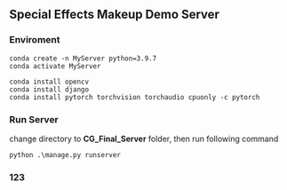 <h2>Special Effects Makeup Demo Server</h2>


<h3>Enviroment</h3>

``` shell
conda create -n MyServer python=3.9.7
conda activate MyServer

conda install opencv
conda install django
conda install pytorch torchvision torchaudio cpuonly -c pytorch
```

<h3>Run Server</h3>

change directory to **CG_Final_Server** folder, then run following command

``` shell
python .\manage.py runserver
``` 

<h3>123</h3>
